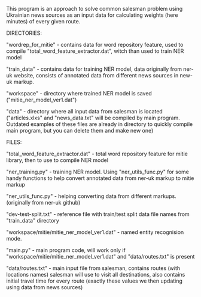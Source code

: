 This program is an approach to solve common salesman problem using Ukrainian news sources as an input data for calculating weights (here minutes) of every given route.

DIRECTORIES:

"wordrep_for_mitie" - contains data for word repository feature, used to compile "total_word_feature_extractor.dat", witch than used to train NER model

"train_data" - contains data for training NER model, data originally from ner-uk website, consists of annotated data from different news sources in new-uk markup.

"workspace" - directory where trained NER model is saved ("mitie_ner_model_ver1.dat")

"data" -  directory where all input data from salesman is located ("articles.xlxs" and "news_data.txt" will be compiled by main program. Outdated examples of these files are already in directory to quickly compile main program, but you can delete them and make new one)

FILES:

"total_word_feature_extractor.dat" - total word repository feature for mitie library, then to use to compile NER model 

"ner_training.py" - training NER model. Using "ner_utils_func.py" for some handy functions to help convert annotated data from ner-uk markup to mitie markup

"ner_utils_func.py" - helping converting data from different markups. (originally from  ner-uk github)

"dev-test-split.txt" - reference file with train/test split data file names from "train_data" directory

"workspace/mitie/mitie_ner_model_ver1.dat" - named entity recognision mode.

"main.py" - main program code, will work only if "workspace/mitie/mitie_ner_model_ver1.dat" and "data/routes.txt" is present 

"data/routes.txt" - main input file from salesman, contains routes (with locations names) salesman will use to visit all destinations, also contains initial travel time for every route (exactly these values we then updating using data from news sources) 
